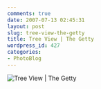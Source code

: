 ```yaml
---
comments: true
date: 2007-07-13 02:45:31
layout: post
slug: tree-view-the-getty
title: Tree View | The Getty
wordpress_id: 427
categories:
- PhotoBlog
---
```


![Tree View | The Getty](http://ryanfitzer.com/main/wp-content/uploads/2007/07/dscn1909.jpg)
